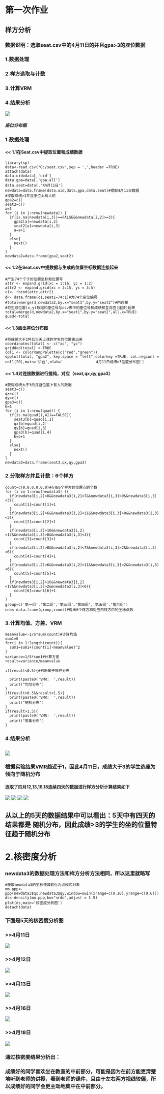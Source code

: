 第一次作业
===
## 样方分析
### 数据说明：选取seat.csv中的4月11日的并且gpa>3的座位数据
### 1.数据处理
### 2.样方选取与计数
### 3.计算VRM
### 4.结果分析

![](https://github.com/cuit201608/3-GROUP/blob/master/%E5%9B%BE/4%E6%9C%8811%E6%97%A5%E4%BD%8D%E7%BD%AE.JPG)
##### 座位分布图
### 1.数据处理
#### << 1.1在Seat.csv中提取位置和成绩数据

    library(sp)
    data<-read.csv("G:/seat.csv",sep = ',',header =TRUE)
    attach(data)
    data.uid=data[,'uid']
    data.gpa=data[,'gpa.all']
    data.seat=data[,'X4月11日']
    newdata=data.frame(data.uid,data.gpa,data.seat)#提取4月11日数据
    #提取成绩>3并且座位上有人的
    gpa2=c()
    seat2=c()
    a=1
    for (i in 1:nrow(newdata)) {
      if(is.na(newdata[i,3])==FALSE&&newdata[i,2]>=3){
        gpa2[a]=newdata[i,2]
        seat2[a]=newdata[i,3]
        a=a+1
      }
      else{
        next()
      }
    }
    newdata2=data.frame(gpa2,seat2)
#### << 1.2在Seat.csv中提数据与生成的位置坐标数据连接起来
    #产生74个个子的位置坐标和位置号
    attr <- expand.grid(xc = 1:16, yc = 1:2)
    attr2 <- expand.grid(xc = 2:15, yc = 3:5)
    c1<- rbind(attr,attr2)
    d<- data.frame(c1,seat1=74:1)#为74个座位编号  
    #total=merge(d,newdata2,by.x="seat1",by.y="seat2")#内连接
    #将生成位置(x,y)数据和座位号与csv表中的座位号和成绩相互对应(连接)起来
    total=merge(d,newdata2,by.x="seat1",by.y="seat2",all.x=TRUE)
    quad<-total
#### << 1.3画出座位分布图
    #将成绩大于3并且当天上课的学生的位置画出来
    coordinates(total) <- c("xc", "yc")
    gridded(total) <-TRUE  
    col1 <- colorRampPalette(c("red","green"))
    spplot(total, "gpa2", key.space = "left",colorkey =TRUE, col.regions = col1(20),main='讲台',xlab='               4月11日成绩>3位置分布图')
#### << 1.4对连接数据进行提纯，对应（seat,qx,qy,gpa3）
    #获得成绩大于3的并且位置上有人的数据
    seat3=c()
    qx=c()
    qy=c()
    gpa3=c()
    b=1
    for (i in 1:nrow(quad)) {
      if(is.na(quad[i,4])==FALSE){
        seat3[b]=quad[i,1]
        qx[b]=quad[i,2]
        qy[b]=quad[i,3]
        gpa3[b]=quad[i,4]
        b=b+1
      }
      else{
        next()
      }
    }
    newdata3=data.frame(seat3,qx,qy,gpa3)

### 2.分取样方并且计数：6个样方

    count=c(0,0,0,0,0,0)#存取6个样方的位置点的个数
    for (i in 1:nrow(newdata3) ){
      if(newdata3[i,2]>0&&newdata3[i,2]<7&&newdata3[i,3]>0&&newdata3[i,3]<3){
        count[1]=count[1]+1
      }     
      if(newdata3[i,2]>6&&newdata3[i,2]<11&&newdata3[i,3]>0&&newdata3[i,3]<3){
        count[2]=count[2]+1
      }      
      if(newdata3[i,2]>10&&newdata3[i,2]<17&&newdata3[i,3]>0&&newdata3[i,3]<3){
        count[3]=count[3]+1
      }      
      if(newdata3[i,2]>0&&newdata3[i,2]<7&&newdata3[i,3]>2&&newdata3[i,3]<6){
        count[4]=count[4]+1
      }      
      if(newdata3[i,2]>6&&newdata3[i,2]<11&&newdata3[i,3]>2&&newdata3[i,3]<6){
        count[5]=count[5]+1
      }      
      if(newdata3[i,2]>10&&newdata3[i,2]<17&&newdata3[i,3]>2&&newdata3[i,3]<6){
        count[6]=count[6]+1
      }
    }
    group=c('第一组','第二组','第三组','第四组','第五组','第六组')
    cnb<-data.frame(group,count)#得出6个样方和对应的样方内的坐标点数

### 3.计算均值、方差、VRM
    meanvalue<-1/6*sum(count)#计算均值
    sum1=0
    for(i in 1:length(count)){
      sum1=sum1+(count[i]-meanvalue)^2
    }
    variance=1/5*sum1#计算方差
    result=variance/meanvalue
    
    if(result<0.5){#判断属于哪种分布
     
      print(paste0('VMR:  ',result))
      print("均匀分布")
    }
    if(result>0.5&&result<1.5){
      print(paste0('VMR:  ',result))
      print("随机分布")
    }
    if(result>1.5){
      print(paste0('VMR:  ',result))
      print("聚集分布")
    }

### 4.结果分析

![](https://github.com/cuit201608/3-GROUP/blob/master/%E5%9B%BE/4.11.JPG)
-
### 根据实验结果VMR趋近于1，因此4月11日，成绩大于3的学生选座为倾向于随机分布
#### 选取了四月12,13,16,18连续四天的数据进行样方分析计算结果如下
![](https://github.com/cuit201608/3-GROUP/blob/master/%E5%9B%BE/4.12.JPG)
![](https://github.com/cuit201608/3-GROUP/blob/master/%E5%9B%BE/4.13.JPG)
![](https://github.com/cuit201608/3-GROUP/blob/master/%E5%9B%BE/4.16.JPG)
![](https://github.com/cuit201608/3-GROUP/blob/master/%E5%9B%BE/4.18.JPG)
## 从以上的5天的数据结果中可以看出：5天中有四天的结果都是 随机分布，因此成绩>3的学生的坐的位置特征趋于随机分布

# 2.核密度分析
### newdata3的数据处理方法和样方分析方法相同，所以这里就略写
    #获取newdata3的坐标使其转化为点模式对象
    mm.ppp<-ppp(newdata3$qx,newdata3$qy,window=owin(xrange=c(0,16),yrange=c(0,6)))
    ds<-density(mm.ppp,bw="nrdo",adjust = 1.5)
    plot(ds,main='核密度分析图')
    detach(data)
### 下面是5天的核密度分析图
### >>4月11日
![](https://github.com/cuit201608/3-GROUP/blob/master/%E5%9B%BE/411.png) 
### >>4月12日
![](https://github.com/cuit201608/3-GROUP/blob/master/%E5%9B%BE/412.png)
### >>4月13日
![](https://github.com/cuit201608/3-GROUP/blob/master/%E5%9B%BE/413.png)
### >>4月16日
![](https://github.com/cuit201608/3-GROUP/blob/master/%E5%9B%BE/416.png)
### >>4月18日
![](https://github.com/cuit201608/3-GROUP/blob/master/%E5%9B%BE/418.png)

### 通过核密度结果分析出：
### 成绩好的同学喜欢坐在教室的中前部分，可能是因为在前方能更清楚地听到老师的讲授，看到老师的课件，且由于左右两方视线较偏，所以成绩好的同学会更主动地集中在中前部分。
